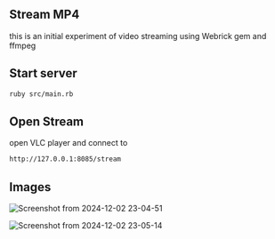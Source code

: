 ## Stream MP4
this is an initial experiment of video streaming using Webrick gem and ffmpeg

## Start server
```bash
ruby src/main.rb
```

## Open Stream
open VLC player and connect to 
```bash
http://127.0.0.1:8085/stream
```

## Images
![Screenshot from 2024-12-02 23-04-51](https://github.com/user-attachments/assets/dbee6858-3425-42fc-b48e-d1e6488ccc7b)

![Screenshot from 2024-12-02 23-05-14](https://github.com/user-attachments/assets/93a9bfc6-a187-4e2e-bfdd-2259ebfde992)
